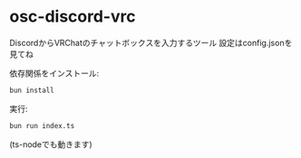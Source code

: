 # osc-discord-vrc

DiscordからVRChatのチャットボックスを入力するツール
設定はconfig.jsonを見てね 

依存関係をインストール:

```bash
bun install
```

実行:

```bash
bun run index.ts
```

(ts-nodeでも動きます)